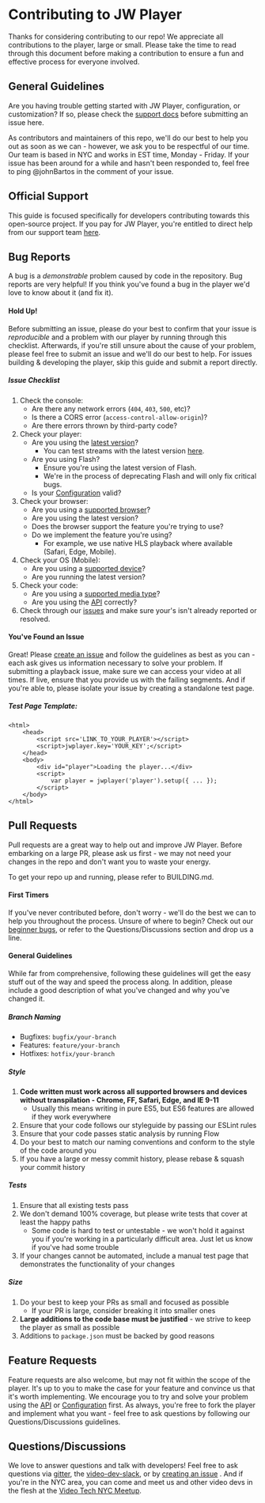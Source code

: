 # Contributing to JW Player
Thanks for considering contributing to our repo! We appreciate all contributions to the player, large or small. Please take the time to read through this document before making a contribution to ensure a fun and effective process for everyone involved.

## General Guidelines
Are you having trouble getting started with JW Player, configuration, or customization? If so, please check the [support docs](https://support.jwplayer.com/) before submitting an issue here. 

As contributors and maintainers of this repo, we'll do our best to help you out as soon as we can - however, we ask you to be respectful of our time. Our team is based in NYC and works in EST time, Monday - Friday. If your issue has been around for a while and hasn't been responded to, feel free to ping @johnBartos in the comment of your issue.

## Official Support
This guide is focused specifically for developers contributing towards this open-source project. If you pay for JW Player, you're entitled to direct help from our support team [here](https://support.jwplayer.com/customer/portal/emails/new).

## Bug Reports
A bug is a *demonstrable* problem caused by code in the repository. Bug reports are very helpful! If you think you've found a bug in the player we'd love to know about it (and fix it).

#### Hold Up!
Before submitting an issue, please do your best to confirm that your issue is *reproducible* and a problem with our player by running through this checklist. Afterwards, if you're still unsure about the cause of your problem, please feel free to submit an issue and we'll do our best to help. For issues building & developing the player, skip this guide and submit a report directly.

##### Issue Checklist
1. Check the console:
    - Are there any network errors (`404`, `403`, `500`, etc)?
    - Is there a CORS error (`access-control-allow-origin`)?
    - Are there errors thrown by third-party code?
2. Check your player:
    - Are you using the [latest version](https://developer.jwplayer.com/jw-player/docs/developer-guide/release_notes/release_notes_7)?
        - You can test streams with the latest version [here](https://developer.jwplayer.com/tools/stream-tester/).
    - Are you using Flash?
        - Ensure you're using the latest version of Flash.
        - We're in the process of deprecating Flash and will only fix
         critical bugs.
    - Is your [Configuration](https://developer.jwplayer.com/jw-player/docs/developer-guide/customization/configuration-reference/) valid?
3. Check your browser:
    - Are you using a [supported browser](https://support.jwplayer.com/customer/portal/articles/1403653-browser-device-reference#desktop
    )?
    - Are you using the latest version?
    - Does the browser support the feature you're trying to use?
    - Do we implement the feature you're using?
        - For example, we use native HLS playback where available (Safari, Edge, Mobile).
4. Check your OS (Mobile):
    - Are you using a [supported device](https://support.jwplayer.com/customer/portal/articles/1403653-browser-device-reference#mobile)?
    - Are you running the latest version?
5. Check your code:
    - Are you using a [supported media type](https://support.jwplayer.com/customer/portal/articles/1403635-media-format-reference)?
    - Are you using the [API](https://developer.jwplayer.com/jw-player/docs/developer-guide/api/javascript_api_reference/) correctly?
6. Check through our [issues](https://github.com/jwplayer/jwplayer/issues)
 and make sure your's isn't already reported or resolved.
 
 
#### You've Found an Issue
Great! Please [create an issue](https://github.com/jwplayer/jwplayer/issues/new) and follow the guidelines as best as you can - each ask gives us information necessary to solve your problem. If submitting a playback issue, make sure we can access your video at all times. If live, ensure that you provide us with the failing segments. And if you're able to, please isolate your issue by creating a standalone test page.

##### Test Page Template:
````
<html>
    <head>
        <script src='LINK_TO_YOUR_PLAYER'></script>
        <script>jwplayer.key='YOUR_KEY';</script>
    </head>
    <body>
        <div id="player">Loading the player...</div>
        <script>
            var player = jwplayer('player').setup({ ... });
        </script>
    </body>
</html>
````

## Pull Requests
Pull requests are a great way to help out and improve JW Player. Before embarking on a large PR, please ask us first - we may not need your changes in the repo and don't want you to waste your energy.

To get your repo up and running, please refer to BUILDING.md.

#### First Timers
If you've never contributed before, don't worry - we'll do the best we can to help you throughout the process. Unsure of where to begin? Check out our [beginner bugs](https://github.com/jwplayer/jwplayer/labels/beginner), or refer to the Questions/Discussions section and drop us a line. 

#### General Guidelines
While far from comprehensive, following these guidelines will get the easy stuff out of the way and speed the process along. In addition, please include a good description of what you've changed and why you've changed it.

##### Branch Naming
- Bugfixes: `bugfix/your-branch`
- Features: `feature/your-branch`
- Hotfixes: `hotfix/your-branch`

##### Style
1. **Code written must work across all supported browsers and devices without transpilation - Chrome, FF, Safari, Edge, and IE 9-11**
    - Usually this means writing in pure ES5, but ES6 features are allowed if they work everywhere
2. Ensure that your code follows our styleguide by passing our ESLint rules
3. Ensure that your code passes static analysis by running Flow
4. Do your best to match our naming conventions and conform to the style of the code around you
5. If you have a large or messy commit history, please rebase & squash your commit history

##### Tests
1. Ensure that all existing tests pass
2. We don't demand 100% coverage, but please write tests that cover at least the happy paths
    - Some code is hard to test or untestable - we won't hold it against you if you're working in a particularly difficult area. Just let us know if you've had some trouble
3. If your changes cannot be automated, include a manual test page that demonstrates the functionality of your changes

##### Size
1. Do your best to keep your PRs as small and focused as possible
    - If your PR is large, consider breaking it into smaller ones
2. **Large additions to the code base must be justified** - we strive to keep the player as small as possible
3. Additions to `package.json` must be backed by good reasons

## Feature Requests
Feature requests are also welcome, but may not fit within the scope of the player. It's up to you to make the case for your feature and convince us that it's worth implementing. We encourage you to try and solve your problem using the [API](https://developer.jwplayer.com/jw-player/docs/developer-guide/api/javascript_api_reference/) or [Configuration](https://developer.jwplayer.com/jw-player/docs/developer-guide/customization/configuration-reference/)  first. As always, you're free to fork the player and implement what you want - feel free to ask questions by following our Questions/Discussions guidelines.

## Questions/Discussions
We love to answer questions and talk with developers! Feel free to ask questions via [gitter](https://gitter.im/jwplayer/jwplayer?utm_source=badge&utm_medium=badge&utm_campaign=pr-badge&utm_content=badge), the [video-dev-slack](https://video-dev.slack.com/messages/general/whats_new/), or by [creating an issue](https://github.com/jwplayer/jwplayer/issues/new) . And if you're in the NYC area, you can come and meet us and other video devs in the flesh  at the [Video Tech NYC Meetup](https://www.meetup.com/Video-Tech-NYC/).
    
    
